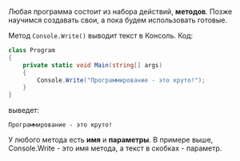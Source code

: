 Любая программа состоит из набора действий, **методов**. Позже научимся создавать свои, а пока будем использовать готовые.

Метод `Console.Write()` выводит текст в Консоль. Код:

```csharp 
class Program
{
    private static void Main(string[] args)
    {
        Console.Write("Программирование - это круто!");
    }
}
```
выведет:
```
Программирование - это круто!
```

У любого метода есть **имя** и **параметры**. В примере выше, Console.Write - это имя метода, а текст в скобках - параметр.
